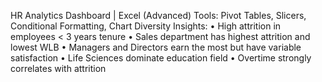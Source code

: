 HR Analytics Dashboard | Excel (Advanced)
Tools: Pivot Tables, Slicers, Conditional Formatting, Chart Diversity
Insights:
• High attrition in employees < 3 years tenure
• Sales department has highest attrition and lowest WLB
• Managers and Directors earn the most but have variable satisfaction
• Life Sciences dominate education field
• Overtime strongly correlates with attrition
